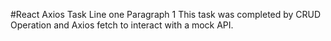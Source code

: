 #React Axios Task
Line one
Paragraph 1 
This task was completed by CRUD Operation and Axios fetch to interact with a mock API.
